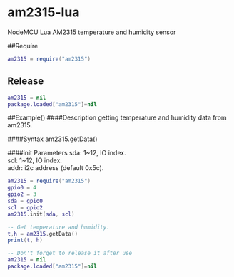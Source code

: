 # am2315-lua
NodeMCU Lua AM2315 temperature and humidity sensor

##Require
```lua
am2315 = require("am2315")
```
## Release
```lua
am2315 = nil
package.loaded["am2315"]=nil
```
##Example()
####Description
getting temperature and humidity data from am2315.<br />

####Syntax
am2315.getData()

####init Parameters
sda: 1~12, IO index.<br />
scl: 1~12, IO index.<br />
addr: i2c address (default 0x5c).<br />

```lua
am2315 = require("am2315")
gpio0 = 4
gpio2 = 3
sda = gpio0
scl = gpio2
am2315.init(sda, scl)

-- Get temperature and humidity.
t,h = am2315.getData()
print(t, h)

-- Don't forget to release it after use
am2315 = nil
package.loaded["am2315"]=nil
```
